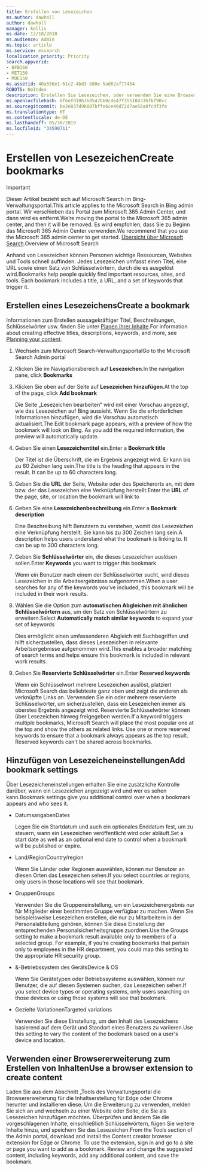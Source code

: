 ```yaml
---
title: Erstellen von Lesezeichen
ms.author: dawholl
author: dawholl
manager: kellis
ms.date: 12/18/2018
ms.audience: Admin
ms.topic: article
ms.service: mssearch
localization_priority: Priority
search.appverid:
- BFB160
- MET150
- MOE150
ms.assetid: 40a556e1-61c2-4bd3-b80e-5ad62af77454
ROBOTS: NoIndex
description: Erstellen Sie Lesezeichen, oder verwenden Sie eine Browsererweiterung, um diese zu Ihren Microsoft Search-Arbeitsergebnissen hinzuzufügen.
ms.openlocfilehash: 6f6efd10b360547bb0cde47f35510433bf6f90cc
ms.sourcegitcommit: be2e837d9b087bffe6ce40d72d7ae58a8fcdf3fe
ms.translationtype: HT
ms.contentlocale: de-DE
ms.lasthandoff: 05/30/2019
ms.locfileid: "34590711"
---
```

# <a name="create-bookmarks"></a><span data-ttu-id="55834-103">Erstellen von Lesezeichen</span><span class="sxs-lookup"><span data-stu-id="55834-103">Create bookmarks</span></span>

> [!IMPORTANT]
> <span data-ttu-id="55834-104">Dieser Artikel bezieht sich auf Microsoft Search im Bing-Verwaltungsportal.</span><span class="sxs-lookup"><span data-stu-id="55834-104">This article applies to the Microsoft Search in Bing admin portal.</span></span> <span data-ttu-id="55834-105">Wir verschieben das Portal zum Microsoft 365 Admin Center, und dann wird es entfernt.</span><span class="sxs-lookup"><span data-stu-id="55834-105">We’re moving the portal to the Microsoft 365 admin center, and then it will be removed.</span></span> <span data-ttu-id="55834-106">Es wird empfohlen, dass Sie zu Beginn das Microsoft 365 Admin Center verwenden.</span><span class="sxs-lookup"><span data-stu-id="55834-106">We recommend that you use the Microsoft 365 admin center to get started.</span></span> <span data-ttu-id="55834-107">[Übersicht über Microsoft Search](overview-microsoft-search.md).</span><span class="sxs-lookup"><span data-stu-id="55834-107">Overview of Microsoft Search</span></span>
    
<span data-ttu-id="55834-p102">Anhand von Lesezeichen können Personen wichtige Ressourcen, Websites und Tools schnell auffinden. Jedes Lesezeichen umfasst einen Titel, eine URL sowie einen Satz von Schlüsselwörtern, durch die es ausgelöst wird.</span><span class="sxs-lookup"><span data-stu-id="55834-p102">Bookmarks help people quickly find important resources, sites, and tools. Each bookmark includes a title, a URL, and a set of keywords that trigger it.</span></span>
  
## <a name="create-a-bookmark"></a><span data-ttu-id="55834-110">Erstellen eines Lesezeichens</span><span class="sxs-lookup"><span data-stu-id="55834-110">Create a bookmark</span></span>

<span data-ttu-id="55834-111">Informationen zum Erstellen aussagekräftiger Titel, Beschreibungen, Schlüsselwörter usw. finden Sie unter [Planen Ihrer Inhalte](plan-your-content.md).</span><span class="sxs-lookup"><span data-stu-id="55834-111">For information about creating effective titles, descriptions, keywords, and more, see [Planning your content](plan-your-content.md).</span></span>
  
1. <span data-ttu-id="55834-112">Wechseln zum Microsoft Search-Verwaltungsportal</span><span class="sxs-lookup"><span data-stu-id="55834-112">Go to the Microsoft Search Admin portal</span></span>
    
2. <span data-ttu-id="55834-113">Klicken Sie im Navigationsbereich auf **Lesezeichen**.</span><span class="sxs-lookup"><span data-stu-id="55834-113">In the navigation pane, click **Bookmarks**</span></span>
    
3. <span data-ttu-id="55834-114">Klicken Sie oben auf der Seite auf **Lesezeichen hinzufügen**.</span><span class="sxs-lookup"><span data-stu-id="55834-114">At the top of the page, click **Add bookmark**</span></span>
    
    <span data-ttu-id="55834-p103">Die Seite „Lesezeichen bearbeiten“ wird mit einer Vorschau angezeigt, wie das Lesezeichen auf Bing aussieht. Wenn Sie die erforderlichen Informationen hinzufügen, wird die Vorschau automatisch aktualisiert.</span><span class="sxs-lookup"><span data-stu-id="55834-p103">The Edit bookmark page appears, with a preview of how the bookmark will look on Bing. As you add the required information, the preview will automatically update.</span></span>
    
4. <span data-ttu-id="55834-117">Geben Sie einen **Lesezeichentitel** ein.</span><span class="sxs-lookup"><span data-stu-id="55834-117">Enter a **Bookmark title**</span></span>
    
    <span data-ttu-id="55834-p104">Der Titel ist die Überschrift, die im Ergebnis angezeigt wird. Er kann bis zu 60 Zeichen lang sein.</span><span class="sxs-lookup"><span data-stu-id="55834-p104">The title is the heading that appears in the result. It can be up to 60 characters long.</span></span>
    
5. <span data-ttu-id="55834-120">Geben Sie die **URL** der Seite, Website oder des Speicherorts an, mit dem bzw. der das Lesezeichen eine Verknüpfung herstellt.</span><span class="sxs-lookup"><span data-stu-id="55834-120">Enter the **URL** of the page, site, or location the bookmark will link to</span></span> 
    
6. <span data-ttu-id="55834-121">Geben Sie eine **Lesezeichenbeschreibung** ein.</span><span class="sxs-lookup"><span data-stu-id="55834-121">Enter a **Bookmark description**</span></span>
    
    <span data-ttu-id="55834-p105">Eine Beschreibung hilft Benutzern zu verstehen, womit das Lesezeichen eine Verknüpfung herstellt. Sie kann bis zu 300 Zeichen lang sein.</span><span class="sxs-lookup"><span data-stu-id="55834-p105">A description helps users understand what the bookmark is linking to. It can be up to 300 characters long.</span></span>
    
7. <span data-ttu-id="55834-124">Geben Sie **Schlüsselwörter** ein, die dieses Lesezeichen auslösen sollen.</span><span class="sxs-lookup"><span data-stu-id="55834-124">Enter **Keywords** you want to trigger this bookmark</span></span> 
    
    <span data-ttu-id="55834-125">Wenn ein Benutzer nach einem der Schlüsselwörter sucht, wird dieses Lesezeichen in die Arbeitsergebnisse aufgenommen.</span><span class="sxs-lookup"><span data-stu-id="55834-125">When a user searches for any of the keywords you've included, this bookmark will be included in their work results.</span></span>
    
8. <span data-ttu-id="55834-126">Wählen Sie die Option zum **automatischen Abgleichen mit ähnlichen Schlüsselwörtern** aus, um den Satz von Schlüsselwörtern zu erweitern.</span><span class="sxs-lookup"><span data-stu-id="55834-126">Select **Automatically match similar keywords** to expand your set of keywords</span></span> 
    
    <span data-ttu-id="55834-127">Dies ermöglicht einen umfassenderen Abgleich mit Suchbegriffen und hilft sicherzustellen, dass dieses Lesezeichen in relevante Arbeitsergebnisse aufgenommen wird.</span><span class="sxs-lookup"><span data-stu-id="55834-127">This enables a broader matching of search terms and helps ensure this bookmark is included in relevant work results.</span></span>
    
9. <span data-ttu-id="55834-128">Geben Sie **Reservierte Schlüsselwörter** ein.</span><span class="sxs-lookup"><span data-stu-id="55834-128">Enter **Reserved keywords**</span></span>
    
    <span data-ttu-id="55834-p106">Wenn ein Schlüsselwort mehrere Lesezeichen auslöst, platziert Microsoft Search das beliebteste ganz oben und zeigt die anderen als verknüpfte Links an. Verwenden Sie ein oder mehrere reservierte Schlüsselwörter, um sicherzustellen, dass ein Lesezeichen immer als oberstes Ergebnis angezeigt wird. Reservierte Schlüsselwörter können über Lesezeichen hinweg freigegeben werden.</span><span class="sxs-lookup"><span data-stu-id="55834-p106">If a keyword triggers multiple bookmarks, Microsoft Search will place the most popular one at the top and show the others as related links. Use one or more reserved keywords to ensure that a bookmark always appears as the top result. Reserved keywords can't be shared across bookmarks.</span></span>
    
## <a name="add-bookmark-settings"></a><span data-ttu-id="55834-132">Hinzufügen von Lesezeicheneinstellungen</span><span class="sxs-lookup"><span data-stu-id="55834-132">Add bookmark settings</span></span>

<span data-ttu-id="55834-133">Über Lesezeicheneinstellungen erhalten Sie eine zusätzliche Kontrolle darüber, wann ein Lesezeichen angezeigt wird und wer es sehen kann.</span><span class="sxs-lookup"><span data-stu-id="55834-133">Bookmark settings give you additional control over when a bookmark appears and who sees it.</span></span>
  
- <span data-ttu-id="55834-134">Datumsangaben</span><span class="sxs-lookup"><span data-stu-id="55834-134">Dates</span></span>
    
    <span data-ttu-id="55834-135">Legen Sie ein Startdatum und auch ein optionales Enddatum fest, um zu steuern, wann ein Lesezeichen veröffentlicht wird oder abläuft.</span><span class="sxs-lookup"><span data-stu-id="55834-135">Set a start date as well as an optional end date to control when a bookmark will be published or expire.</span></span> 
    
- <span data-ttu-id="55834-136">Land/Region</span><span class="sxs-lookup"><span data-stu-id="55834-136">Country/region</span></span>
    
    <span data-ttu-id="55834-137">Wenn Sie Länder oder Regionen auswählen, können nur Benutzer an diesen Orten das Lesezeichen sehen.</span><span class="sxs-lookup"><span data-stu-id="55834-137">If you select countries or regions, only users in those locations will see that bookmark.</span></span>
    
- <span data-ttu-id="55834-138">Gruppen</span><span class="sxs-lookup"><span data-stu-id="55834-138">Groups</span></span>
    
    <span data-ttu-id="55834-p107">Verwenden Sie die Gruppeneinstellung, um ein Lesezeichenergebnis nur für Mitglieder einer bestimmten Gruppe verfügbar zu machen. Wenn Sie beispielsweise Lesezeichen erstellen, die nur zu Mitarbeitern in der Personalabteilung gehören, können Sie diese Einstellung der entsprechenden Personalsicherheitsgruppe zuordnen.</span><span class="sxs-lookup"><span data-stu-id="55834-p107">Use the Groups setting to make a bookmark result available only to members of a selected group. For example, if you're creating bookmarks that pertain only to employees in the HR department, you could map this setting to the appropriate HR security group.</span></span>
    
- <span data-ttu-id="55834-141">&amp;-Betriebssystem des Geräts</span><span class="sxs-lookup"><span data-stu-id="55834-141">Device &amp; OS</span></span>
    
    <span data-ttu-id="55834-142">Wenn Sie Gerätetypen oder Betriebssysteme auswählen, können nur Benutzer, die auf diesen Systemen suchen, das Lesezeichen sehen.</span><span class="sxs-lookup"><span data-stu-id="55834-142">If you select device types or operating systems, only users searching on those devices or using those systems will see that bookmark.</span></span>
    
- <span data-ttu-id="55834-143">Gezielte Variationen</span><span class="sxs-lookup"><span data-stu-id="55834-143">Targeted variations</span></span>
    
    <span data-ttu-id="55834-144">Verwenden Sie diese Einstellung, um den Inhalt des Lesezeichens basierend auf dem Gerät und Standort eines Benutzers zu variieren.</span><span class="sxs-lookup"><span data-stu-id="55834-144">Use this setting to vary the content of the bookmark based on a user's device and location.</span></span>
    
## <a name="use-a-browser-extension-to-create-content"></a><span data-ttu-id="55834-145">Verwenden einer Browsererweiterung zum Erstellen von Inhalten</span><span class="sxs-lookup"><span data-stu-id="55834-145">Use a browser extension to create content</span></span>

<span data-ttu-id="55834-p108">Laden Sie aus dem Abschnitt „Tools des Verwaltungsportal die Browsererweiterung für die Inhaltserstellung für Edge oder Chrome herunter und installieren diese. Um die Erweiterung zu verwenden, melden Sie sich an und wechseln zu einer Website oder Seite, die Sie als Lesezeichen hinzufügen möchten. Überprüfen und ändern Sie die vorgeschlagenen Inhalte, einschließlich Schlüsselwörtern, fügen Sie weitere Inhalte hinzu, und speichern Sie das Lesezeichen.</span><span class="sxs-lookup"><span data-stu-id="55834-p108">From the Tools section of the Admin portal, download and install the Content creator browser extension for Edge or Chrome. To use the extension, sign in and go to a site or page you want to add as a bookmark. Review and change the suggested content, including keywords, add any additional content, and save the bookmark.</span></span>